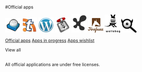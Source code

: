 #Official apps

<img src="/images/roundcube.png" width=50>
<img src="/images/ttrss.png" width=50>
<img src="/images/wordpress.png" width=50>
<img src="/images/transmission.png" width=50>
<img src="/images/jappix.png" width=50>
<img src="/images/logo-jirafeau.jpeg" width=50>
<img src="/images/Logo-wallabag-svg.svg" width=50>
<img src="/images/Searx_logo.svg" width=50>

<a class="btn btn-lg btn-default disabled" href="/apps_en">Official apps</a> <a class="btn btn-lg btn-default" href="/apps_in_progress_en">Apps in progress</a> <a class="btn btn-lg btn-default" href="/apps_wishlist_en">Apps wishlist</a>

<div class="clearfix" style="margin-bottom: 1em;">
<div class="btn btn-default btn-xs pull-right" data-toggle="collapse" data-target="#app-accordion .collapse">View all</div>
</div>

<div class="panel-group" id="app-accordion"></div>

<script type="text/template" id="app-template">
  <div class="panel panel-default">
    <div class="panel-heading">
      <div class="panel-title">
        <a data-toggle="collapse" data-parent="#app-accordion" href="apps_en/#app_{app_id}">{app_name} <em><small>({app_id})</small></em></a>
      </div>
    </div>
    <div class="panel-collapse collapse app_{app_id}">
      <div class="panel-body">
        <p><strong>Description</strong>: {app_description}</p>
        <p><strong>Last update (UTC)</strong>: {app_update}</p>
        <p><strong>Level</strong>: {app_level}</p>
        <p><strong>Maintainer</strong>: {app_maintainer} <small class="text-muted">({app_mail})</small></p>
        <p><strong>Git repository</strong>: <a href="{app_git}" target="_blank">{app_git}</a> <small class="text-muted">({app_branch})</small></p>
        <a href="#/app_{app_id}" target="_blank" class="btn btn-default">Documentation</a>
    </div>
  </div>
</script>
<br />
<div class="alert alert-info">All official applications are under free licenses.</div>

<script>
function timeConverter(UNIX_timestamp) {
    var a = new Date(UNIX_timestamp*1000);
    var months = ['January','February','March','April','May','June','July','August','September','October','November','December'];
    var year = a.getFullYear();
    var month = months[a.getMonth()];
    var date = a.getDate();
    var hour = a.getHours();
    var min = a.getMinutes();
    if (hour < 10) { hour = '0' + hour; }
    if (min < 10) { min = '0' + min; }
    var time = date+' '+month+' '+year+' at '+hour+':'+min;
    return time;
}

$(document).ready(function () {
  $.getJSON('https://app.yunohost.org/official.json', function(app_list) {
    // Cast as array
    var app_list = $.map(app_list, function(el) { return el; });
    // Sort alpha
    app_list.sort(function(a, b){
      if (a.manifest.id > b.manifest.id) {return 1;}
      else if (a.manifest.id < b.manifest.id) {return -1;}
      return 0;
    });
    $.each(app_list, function(k, infos) {
      app_id = infos.manifest.id;
      html = $('#app-template').html()
             .replace(/{app_id}/g, app_id)
             .replace(/{app_name}/g, infos.manifest.name)
             .replace('{app_description}', infos.manifest.description.en)
             .replace(/{app_git}/g, infos.git.url)
             .replace('{app_branch}', infos.git.branch)
             .replace('{app_level}', infos.git.level)
             .replace('{app_update}', timeConverter(infos.lastUpdate));

      if (infos.manifest.developer) {
        html = html
          .replace('{app_maintainer}', infos.manifest.developer.name)
          .replace('{app_mail}', infos.manifest.developer.email);
      }

      if (infos.manifest.maintainer) {
        html = html
          .replace('{app_maintainer}', infos.manifest.maintainer.name)
          .replace('{app_mail}', infos.manifest.maintainer.email);
      }

      $('#app-accordion').append(html);
      $('.app_'+ app_id).attr('id', 'app_'+ app_id);
    });
  });
});
</script>
